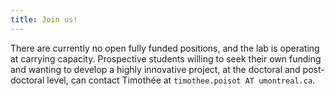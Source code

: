```yaml
---
title: Join us!
---
```


There are currently no open fully funded positions, and the lab is
operating at carrying capacity. Prospective students willing to seek their
own funding and wanting to develop a highly innovative project, at the
doctoral and post-doctoral level, can contact Timothée at `timothee.poisot
AT umontreal.ca`.
